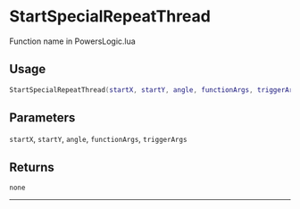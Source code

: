 # StartSpecialRepeatThread
Function name in PowersLogic.lua
## Usage
```lua
StartSpecialRepeatThread(startX, startY, angle, functionArgs, triggerArgs)
```
## Parameters
`startX`, `startY`, `angle`, `functionArgs`, `triggerArgs`
## Returns
`none`

---